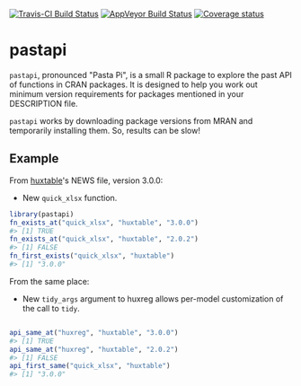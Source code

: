 
<!-- README.md is generated from README.Rmd. Please edit that file -->
[![Travis-CI Build Status](https://travis-ci.org/hughjonesd/pastapi.svg?branch=master)](https://travis-ci.org/hughjonesd/pastapi) [![AppVeyor Build Status](https://ci.appveyor.com/api/projects/status/github/hughjonesd/pastapi?branch=master&svg=true)](https://ci.appveyor.com/project/hughjonesd/pastapi) [![Coverage status](https://codecov.io/gh/hughjonesd/pastapi/branch/master/graph/badge.svg)](https://codecov.io/github/hughjonesd/pastapi?branch=master)

pastapi
=======

`pastapi`, pronounced "Pasta Pi", is a small R package to explore the past API of functions in CRAN packages. It is designed to help you work out minimum version requirements for packages mentioned in your DESCRIPTION file.

`pastapi` works by downloading package versions from MRAN and temporarily installing them. So, results can be slow!

Example
-------

From [huxtable](https://github.com/hughjonesd/huxtable)'s NEWS file, version 3.0.0:

-   New `quick_xlsx` function.

``` r
library(pastapi)
fn_exists_at("quick_xlsx", "huxtable", "3.0.0")
#> [1] TRUE
fn_exists_at("quick_xlsx", "huxtable", "2.0.2")
#> [1] FALSE
fn_first_exists("quick_xlsx", "huxtable")
#> [1] "3.0.0"
```

From the same place:

-   New `tidy_args` argument to huxreg allows per-model customization of the call to `tidy`.

``` r

api_same_at("huxreg", "huxtable", "3.0.0")
#> [1] TRUE
api_same_at("huxreg", "huxtable", "2.0.2")
#> [1] FALSE
api_first_same("quick_xlsx", "huxtable")
#> [1] "3.0.0"
```
